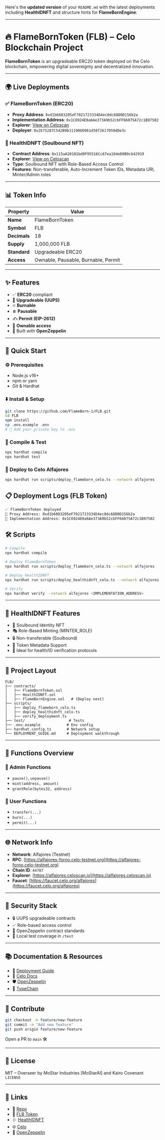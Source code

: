 Here's the **updated version** of your `README.md` with the latest deployments including **HealthIDNFT** and structure hints for **FlameBornEngine**:

---

# 🔥 FlameBornToken (FLB) – Celo Blockchain Project

**FlameBornToken** is an upgradeable ERC20 token deployed on the Celo blockchain, empowering digital sovereignty and decentralized innovation.

---

## 🌍 Live Deployments

### ✅ FlameBornToken (ERC20)

* **Proxy Address**: `0xd1b6883205eF7021723334D4ec0dc68D0D156b2a`
* **Implementation Address**: `0x1C6924E0a6Ae373A9b52cbFF66075A72c1B97502`
* **Explorer**: [View on Celoscan](https://alfajores.celoscan.io/address/0xd1b6883205eF7021723334D4ec0dc68D0D156b2a)
* **Deployer**: `0x2E75287C542B9b111906D961d58f2617059dDe3c`

### 🏥 HealthIDNFT (Soulbound NFT)

* **Contract Address**: `0x115aA20101bd0F95516Cc67ea104eD0B0c642919`
* **Explorer**: [View on Celoscan](https://alfajores.celoscan.io/address/0x115aA20101bd0F95516Cc67ea104eD0B0c642919)
* **Type**: Soulbound NFT with Role-Based Access Control
* **Features**: Non-transferable, Auto-Increment Token IDs, Metadata URI, Minter/Admin roles

---

## 📊 Token Info

| Property     | Value                               |
| ------------ | ----------------------------------- |
| **Name**     | FlameBornToken                      |
| **Symbol**   | FLB                                 |
| **Decimals** | 18                                  |
| **Supply**   | 1,000,000 FLB                       |
| **Standard** | Upgradeable ERC20                   |
| **Access**   | Ownable, Pausable, Burnable, Permit |

---

## ✨ Features

* ✅ **ERC20** compliant
* 🔁 **Upgradeable (UUPS)**
* 🔥 **Burnable**
* ⏸️ **Pausable**
* ✍️ **Permit (EIP-2612)**
* 🔐 **Ownable access**
* 🧱 Built with **OpenZeppelin**

---

## 🚀 Quick Start

### ⚙️ Prerequisites

* Node.js v16+
* npm or yarn
* Git & Hardhat

### ⬇️ Install & Setup

```bash
git clone https://github.com/FlameBorn-1/FLB.git
cd FLB
npm install
cp .env.example .env
# 🔑 Add your private key to .env
```

### 🧪 Compile & Test

```bash
npx hardhat compile
npx hardhat test
```

### 🚀 Deploy to Celo Alfajores

```bash
npx hardhat run scripts/deploy_flameborn_celo.ts --network alfajores
```

## 📋 Deployment Logs (FLB Token)

```bash
✅ FlameBornToken deployed
📍 Proxy Address: 0xd1b6883205eF7021723334D4ec0dc68D0D156b2a
🔧 Implementation Address: 0x1C6924E0a6Ae373A9b52cbFF66075A72c1B97502
```

## 🛠️ Scripts

```bash
# Compile
npx hardhat compile

# Deploy FlameBornToken
npx hardhat run scripts/deploy_flameborn_celo.ts --network alfajores

# Deploy HealthIDNFT
npx hardhat run scripts/deploy_healthidnft_celo.ts --network alfajores

# Verify
npx hardhat verify --network alfajores <IMPLEMENTATION_ADDRESS>
```

---

## 🧬 HealthIDNFT Features

* 🧾 Soulbound Identity NFT
* 🎭 Role-Based Minting (MINTER\_ROLE)
* 🔒 Non-transferable (Soulbound)
* 📜 Token Metadata Support
* 🪪 Ideal for health/ID verification protocols

---

## 📁 Project Layout

```
FLB/
├── contracts/
│   ├── FlameBornToken.sol
│   ├── HealthIDNFT.sol
│   ├── FlameBornEngine.sol   # (Deploy next)
├── scripts/
│   ├── deploy_flameborn_celo.ts
│   ├── deploy_healthidnft_celo.ts
│   ├── verify_deployment.ts
├── test/                    # Tests
├── .env.example            # Env config
├── hardhat.config.ts       # Network setup
└── DEPLOYMENT_GUIDE.md     # Deployment walkthrough
```

---

## 🔧 Functions Overview

### 🔐 Admin Functions

* `pause()`, `unpause()`
* `mint(address, amount)`
* `grantRole(bytes32, address)`

### 👤 User Functions

* `transfer(...)`
* `burn(...)`
* `permit(...)`

---

## 🌐 Network Info

* **Network**: Alfajores (Testnet)
* **RPC**: [https://alfajores-forno.celo-testnet.org](https://alfajores-forno.celo-testnet.org)
* **Chain ID**: `44787`
* **Explorer**: [https://alfajores.celoscan.io](https://alfajores.celoscan.io)
* **Faucet**: [https://faucet.celo.org/alfajores](https://faucet.celo.org/alfajores)

---

## 🔐 Security Stack

* 🔒 UUPS upgradeable contracts
* ✅ Role-based access control
* 🧱 OpenZeppelin contract standards
* 🧪 Local test coverage in `/test`

---

## 📚 Documentation & Resources

* 📖 [Deployment Guide](./DEPLOYMENT_GUIDE.md)
* 🔧 [Celo Docs](https://docs.celo.org/)
* 🛡️ [OpenZeppelin](https://docs.openzeppelin.com/)
* 🦾 [TypeChain](https://github.com/dethcrypto/TypeChain)

---

## 🤝 Contribute

```bash
git checkout -b feature/new-feature
git commit -m "Add new feature"
git push origin feature/new-feature
```

Open a PR to `main` 🛠️

---

## 📄 License

MIT – Overseer by MoStar Industries [MoStarAI] and Kairo Covenant `LICENSE`

---

## 🔗 Links

* 🔗 [Repo](https://github.com/FlameBorn-1/FLB)
* 📜 [FLB Token](https://alfajores.celoscan.io/address/0xd1b6883205eF7021723334D4ec0dc68D0D156b2a)
* 🩺 [HealthIDNFT](https://alfajores.celoscan.io/address/0x115aA20101bd0F95516Cc67ea104eD0B0c642919)
* 🌐 [Celo](https://celo.org/)
* 🧱 [OpenZeppelin](https://openzeppelin.com/)

